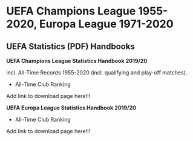 #  UEFA Champions League 1955-2020, Europa League 1971-2020


## UEFA Statistics (PDF) Handbooks 


**UEFA Champions League Statistics Handbook 2019/20**

incl. All-Time Records 1955-2020 (incl. qualifying and play-off matches).

- All-Time Club Ranking

Add link to download page here!!!


**UEFA Europa League Statistics Handbook 2019/20**

- All-Time Club Ranking

Add link to download page here!!!
